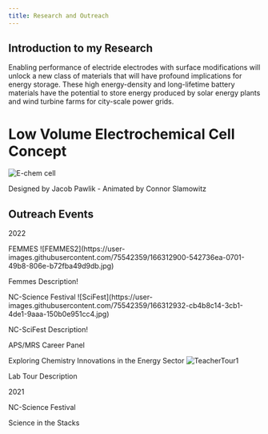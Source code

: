 ```yaml
---
title: Research and Outreach
---
```


## Introduction to my Research
<p class="message">
  Enabling performance of electride electrodes with surface modifications will unlock a new class of materials that will have profound implications for energy storage. These high energy-density and long-lifetime battery materials have the potential to store energy produced by solar energy plants and wind turbine farms for city-scale power grids. 
</p>

# Low Volume Electrochemical Cell Concept  

![E-chem cell](https://raw.githubusercontent.com/ConnorSlamowitz/ConnorSlamowitz.github.io/main/public/post001_Images/ezgif-5-0254f3e370c8.gif)

Designed by Jacob Pawlik - Animated by Connor Slamowitz

## Outreach Events
<p class="message">
  2022
</p>
FEMMES
![FEMMES2](https://user-images.githubusercontent.com/75542359/166312900-542736ea-0701-49b8-806e-b72fba49d9db.jpg)
<p>
  Femmes Description!
</p>
NC-Science Festival 
![SciFest](https://user-images.githubusercontent.com/75542359/166312932-cb4b8c14-3cb1-4de1-9aaa-150b0e951cc4.jpg)

<p>
  NC-SciFest Description!
</p>

APS/MRS Career Panel

Exploring Chemistry Innovations in the Energy Sector
![TeacherTour1](https://user-images.githubusercontent.com/75542359/166313209-2853606a-b8f1-43f7-b90d-c702ec5b03f8.jpg)

<p>
  Lab Tour Description
</p>

<p class="message">
  2021
</p>

NC-Science Festival

Science in the Stacks
